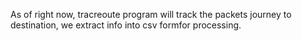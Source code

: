 As of right now, tracreoute program will track the packets journey to destination, we extract info into csv formfor processing.
